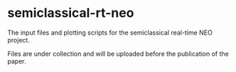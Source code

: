 # semiclassical-rt-neo

The input files and plotting scripts for the semiclassical real-time NEO project.

Files are under collection and will be uploaded before the publication of the paper.

